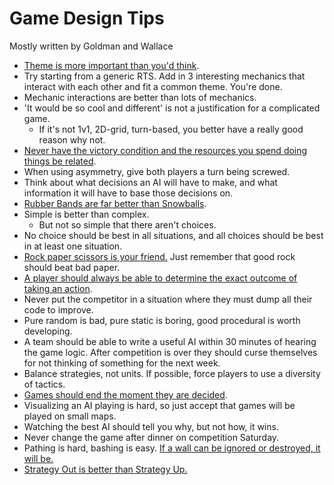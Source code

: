 # Game Design Tips

Mostly written by Goldman and Wallace

- [Theme is more important than you'd think](theme.md).
- Try starting from a generic RTS. Add in 3 interesting mechanics that interact with each other and fit a common theme.  You're done.
- Mechanic interactions are better than lots of mechanics.
- 'It would be so cool and different' is not a justification for a complicated game.
  - If it's not 1v1, 2D-grid, turn-based, you better have a really good reason why not.
- [Never have the victory condition and the resources you spend doing things be related](reducing-victory-points.md).
- When using asymmetry, give both players a turn being screwed.
- Think about what decisions an AI will have to make, and what information it will have to base those decisions on.
- [Rubber Bands are far better than Snowballs](rubber-bands-and-snowballs.md).
- Simple is better than complex.
  - But not so simple that there aren't choices.
- No choice should be best in all situations, and all choices should be best in at least one situation.
- [Rock paper scissors is your friend.](rock-paper-scissors.md)  Just remember that good rock should beat bad paper.
- [A player should always be able to determine the exact outcome of taking an action](deterministic-decisions.md).
- Never put the competitor in a situation where they must dump all their code to improve.
- Pure random is bad, pure static is boring, good procedural is worth developing.
- A team should be able to write a useful AI within 30 minutes of hearing the game logic.  After competition is over they should curse themselves for not thinking of something for the next week.
- Balance strategies, not units.  If possible, force players to use a diversity of tactics.
- [Games should end the moment they are decided](early-game-over.md).
- Visualizing an AI playing is hard, so just accept that games will be played on small maps.
- Watching the best AI should tell you why, but not how, it wins.
- Never change the game after dinner on competition Saturday.
- Pathing is hard, bashing is easy. [If a wall can be ignored or destroyed, it will be.](soft-walls-get-ignored.md)
- [Strategy Out is better than Strategy Up.](strategy-out.md)
